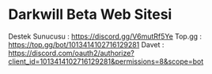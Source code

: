 # Darkwill Beta Web Sitesi

Destek Sunucusu : https://discord.gg/V6mutRf5Ye
Top.gg : https://top.gg/bot/1013414102716129281
Davet : https://discord.com/oauth2/authorize?client_id=1013414102716129281&permissions=8&scope=bot
